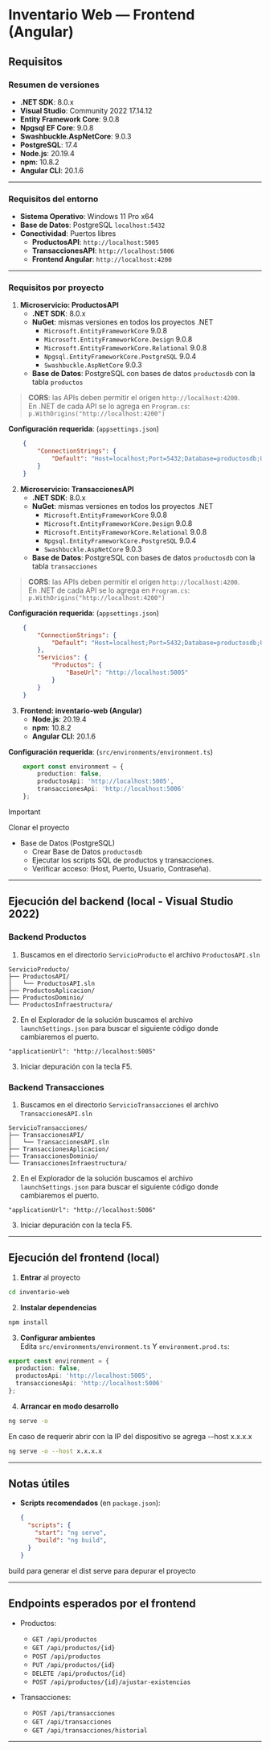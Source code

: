 # Inventario Web — Frontend (Angular)

## Requisitos

### Resumen de versiones
- **.NET SDK**: 8.0.x
- **Visual Studio**: Community 2022 17.14.12
- **Entity Framework Core**: 9.0.8
- **Npgsql EF Core**: 9.0.8
- **Swashbuckle.AspNetCore**: 9.0.3
- **PostgreSQL**: 17.4
- **Node.js**: 20.19.4
- **npm**: 10.8.2
- **Angular CLI**: 20.1.6

---

### Requisitos del entorno
- **Sistema Operativo**: Windows 11 Pro x64
- **Base de Datos**: PostgreSQL `localhost:5432`
- **Conectividad**: Puertos libres
	- **ProductosAPI**: `http://localhost:5005`
	- **TransaccionesAPI**: `http://localhost:5006`
	- **Frontend Angular**: `http://localhost:4200`

---	

### Requisitos por proyecto
1. **Microservicio: ProductosAPI**
	- **.NET SDK**: 8.0.x
	- **NuGet**: mismas versiones en todos los proyectos .NET
		- `Microsoft.EntityFrameworkCore` 9.0.8
		- `Microsoft.EntityFrameworkCore.Design` 9.0.8
		- `Microsoft.EntityFrameworkCore.Relational` 9.0.8
		- `Npgsql.EntityFrameworkCore.PostgreSQL` 9.0.4
		- `Swashbuckle.AspNetCore` 9.0.3
	- **Base de Datos**: PostgreSQL con bases de datos `productosdb` con la tabla `productos`

> **CORS**: las APIs deben permitir el origen `http://localhost:4200`.  
> En .NET de cada API se lo agrega en `Program.cs`:  
> `p.WithOrigins("http://localhost:4200")`  

**Configuración requerida**: (`appsettings.json`)
```json
	{
		"ConnectionStrings": {
			"Default": "Host=localhost;Port=5432;Database=productosdb;Username=postgres;Password=postgres"
		}
	}
```

2. **Microservicio: TransaccionesAPI**
	- **.NET SDK**: 8.0.x
	- **NuGet**: mismas versiones en todos los proyectos .NET
		- `Microsoft.EntityFrameworkCore` 9.0.8
		- `Microsoft.EntityFrameworkCore.Design` 9.0.8
		- `Microsoft.EntityFrameworkCore.Relational` 9.0.8
		- `Npgsql.EntityFrameworkCore.PostgreSQL` 9.0.4
		- `Swashbuckle.AspNetCore` 9.0.3
	- **Base de Datos**: PostgreSQL con bases de datos `productosdb` con la tabla `transacciones`

> **CORS**: las APIs deben permitir el origen `http://localhost:4200`.  
> En .NET de cada API se lo agrega en `Program.cs`:  
> `p.WithOrigins("http://localhost:4200")` 

**Configuración requerida**: (`appsettings.json`)
```json
	{
		"ConnectionStrings": {
			"Default": "Host=localhost;Port=5432;Database=productosdb;Username=postgres;Password=postgres"
		},
		"Servicios": {
			"Productos": {
				"BaseUrl": "http://localhost:5005"
			}
		}
	}
```

3. **Frontend: inventario-web (Angular)**
	- **Node.js**: 20.19.4
	- **npm**: 10.8.2
	- **Angular CLI**: 20.1.6

**Configuración requerida**: (`src/environments/environment.ts`)
```ts
	export const environment = {
		production: false,
		productosApi: 'http://localhost:5005',
		transaccionesApi: 'http://localhost:5006' 
	};
```

> [!IMPORTANT]
> Clonar el proyecto
> -	Base de Datos (PostgreSQL)
> 	- Crear Base de Datos `productosdb`
> 	- Ejecutar los scripts SQL de productos y transacciones.
> 	- Verificar acceso: (Host, Puerto, Usuario, Contraseña).

---

## Ejecución del backend (local - Visual Studio 2022)

### Backend Productos

1. Buscamos en el directorio `ServicioProducto` el archivo `ProductosAPI.sln`
```
ServicioProducto/
├── ProductosAPI/
│   └── ProductosAPI.sln
├── ProductosAplicacion/
├── ProductosDominio/
└── ProductosInfraestructura/
```

2. En el Explorador de la solución buscamos el archivo `launchSettings.json` para buscar el siguiente código donde cambiaremos el puerto.
```
"applicationUrl": "http://localhost:5005"
```

3. Iniciar depuración con la tecla F5.

### Backend Transacciones

1. Buscamos en el directorio `ServicioTransacciones` el archivo `TransaccionesAPI.sln`
```
ServicioTransacciones/
├── TransaccionesAPI/
│   └── TransaccionesAPI.sln
├── TransaccionesAplicacion/
├── TransaccionesDominio/
└── TransaccionesInfraestructura/
```

2. En el Explorador de la solución buscamos el archivo `launchSettings.json` para buscar el siguiente código donde cambiaremos el puerto.
```
"applicationUrl": "http://localhost:5006"
```

3. Iniciar depuración con la tecla F5.

---

## Ejecución del frontend (local)

1) **Entrar** al proyecto
```bash
cd inventario-web
```

2) **Instalar dependencias**
```bash
npm install
```

3) **Configurar ambientes**  
Edita `src/environments/environment.ts` Y `environment.prod.ts`:

```ts
export const environment = {
  production: false,
  productosApi: 'http://localhost:5005',
  transaccionesApi: 'http://localhost:5006'
};
```

4) **Arrancar en modo desarrollo**
```bash
ng serve -o
```
En caso de requerir abrir con la IP del dispositivo se agrega --host x.x.x.x
```bash
ng serve -o --host x.x.x.x
```

---

## Notas útiles

- **Scripts recomendados** (en `package.json`):
  ```json
  {
    "scripts": {
      "start": "ng serve",
      "build": "ng build",
    }
  }
  ```

build para generar el dist
serve para depurar el proyecto

---

## Endpoints esperados por el frontend

- Productos:
  - `GET /api/productos`
  - `GET /api/productos/{id}`
  - `POST /api/productos`
  - `PUT /api/productos/{id}`
  - `DELETE /api/productos/{id}`
  - `POST /api/productos/{id}/ajustar-existencias`

- Transacciones:
  - `POST /api/transacciones`
  - `GET /api/transacciones`
  - `GET /api/transacciones/historial`

---